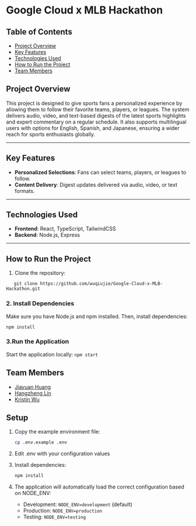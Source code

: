 # Google Cloud x MLB Hackathon

## Table of Contents

- [Project Overview](#project-overview)
- [Key Features](#key-features)
- [Technologies Used](#Technologies-Used)
- [How to Run the Project](#how-to-run-the-project)
- [Team Members](#team-members)

## Project Overview  

This project is designed to give sports fans a personalized experience by allowing them to follow their favorite teams, players, or leagues. The system delivers audio, video, and text-based digests of the latest sports highlights and expert commentary on a regular schedule. It also supports multilingual users with options for English, Spanish, and Japanese, ensuring a wider reach for sports enthusiasts globally.  

---

## Key Features 

- **Personalized Selections**: Fans can select teams, players, or leagues to follow.  
- **Content Delivery**: Digest updates delivered via audio, video, or text formats.  

---

## Technologies Used  

- **Frontend**: React, TypeScript, TailwindCSS  
- **Backend**: Node.js, Express  

---

## How to Run the Project  

1. Clone the repository:  

```
   git clone https://github.com/wuqiujie/Google-Cloud-x-MLB-Hackathon.git  
```

### 2. Install Dependencies

Make sure you have Node.js and npm installed. Then, install dependencies:

   ```
npm install
   ```

 ### 3.Run the Application 

Start the application locally: 
    ```
    npm start
    ```

## Team Members

* [Jiayuan Huang](https://github.com/oliverh32)
* [Hangzheng Lin](https://github.com/LinHangzheng)
* [Kristin Wu](https://github.com/wuqiujie)

## Setup

1. Copy the example environment file:
   ```bash
   cp .env.example .env
   ```

2. Edit .env with your configuration values

3. Install dependencies:
   ```bash
   npm install
   ```

4. The application will automatically load the correct configuration based on NODE_ENV:
   - Development: `NODE_ENV=development` (default)
   - Production: `NODE_ENV=production`
   - Testing: `NODE_ENV=testing`
